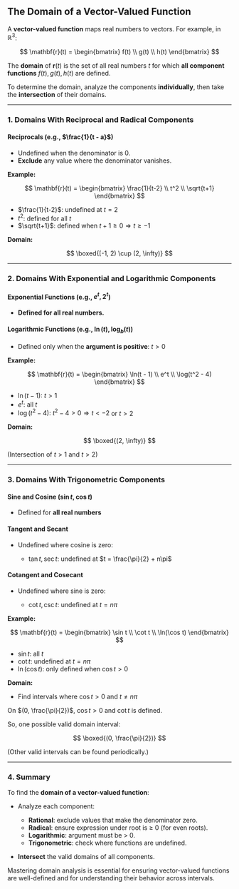 ## **The Domain of a Vector-Valued Function**

A **vector-valued function** maps real numbers to vectors. For example, in $\mathbb{R}^3$:

$$
\mathbf{r}(t) = \begin{bmatrix} f(t) \\ g(t) \\ h(t) \end{bmatrix}
$$

The **domain** of $\mathbf{r}(t)$ is the set of all real numbers $t$ for which **all component functions** $f(t), g(t), h(t)$ are defined.

To determine the domain, analyze the components **individually**, then take the **intersection** of their domains.

---

### **1. Domains With Reciprocal and Radical Components**

#### **Reciprocals (e.g., $\frac{1}{t - a}$)**

* Undefined when the denominator is 0.
* **Exclude** any value where the denominator vanishes.

**Example:**

$$
\mathbf{r}(t) = \begin{bmatrix}
\frac{1}{t-2} \\
t^2 \\
\sqrt{t+1}
\end{bmatrix}
$$

* $\frac{1}{t-2}$: undefined at $t = 2$
* $t^2$: defined for all $t$
* $\sqrt{t+1}$: defined when $t + 1 \geq 0 \Rightarrow t \geq -1$

**Domain:**

$$
\boxed{[-1, 2) \cup (2, \infty)}
$$

---

### **2. Domains With Exponential and Logarithmic Components**

#### **Exponential Functions (e.g., $e^t, 2^t$)**

* **Defined for all real numbers.**

#### **Logarithmic Functions (e.g., $\ln(t), \log_b(t)$)**

* Defined only when the **argument is positive**: $t > 0$

**Example:**

$$
\mathbf{r}(t) = \begin{bmatrix}
\ln(t - 1) \\
e^t \\
\log(t^2 - 4)
\end{bmatrix}
$$

* $\ln(t - 1)$: $t > 1$
* $e^t$: all $t$
* $\log(t^2 - 4)$: $t^2 - 4 > 0 \Rightarrow t < -2$ or $t > 2$

**Domain:**

$$
\boxed{(2, \infty)}
$$

(Intersection of $t > 1$ and $t > 2$)

---

### **3. Domains With Trigonometric Components**

#### **Sine and Cosine ($\sin t, \cos t$)**

* Defined for **all real numbers**

#### **Tangent and Secant**

* Undefined where cosine is zero:

  * $\tan t, \sec t$: undefined at $t = \frac{\pi}{2} + n\pi$

#### **Cotangent and Cosecant**

* Undefined where sine is zero:

  * $\cot t, \csc t$: undefined at $t = n\pi$

**Example:**

$$
\mathbf{r}(t) = \begin{bmatrix}
\sin t \\
\cot t \\
\ln(\cos t)
\end{bmatrix}
$$

* $\sin t$: all $t$
* $\cot t$: undefined at $t = n\pi$
* $\ln(\cos t)$: only defined when $\cos t > 0$

**Domain:**

* Find intervals where $\cos t > 0$ and $t \ne n\pi$

On $(0, \frac{\pi}{2})$, $\cos t > 0$ and $\cot t$ is defined.

So, one possible valid domain interval:

$$
\boxed{(0, \frac{\pi}{2})}
$$

(Other valid intervals can be found periodically.)

---

### **4. Summary**

To find the **domain of a vector-valued function**:

* Analyze each component:

  * **Rational**: exclude values that make the denominator zero.
  * **Radical**: ensure expression under root is ≥ 0 (for even roots).
  * **Logarithmic**: argument must be > 0.
  * **Trigonometric**: check where functions are undefined.
* **Intersect** the valid domains of all components.

Mastering domain analysis is essential for ensuring vector-valued functions are well-defined and for understanding their behavior across intervals.
